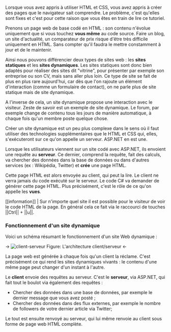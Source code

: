 Lorsque vous avez appris à utiliser HTML et CSS, vous avez appris à créer des pages que le navigateur sait comprendre. Le problème, c'est qu'elles sont fixes et c'est pour cette raison que vous êtes en train de lire ce tutoriel.

Prenons un page web de  base codé en HTML : son contenu n'évolue uniquement que si vous touchez **vous même** au code source. Faire un blog, un site d'actualité, un comparateur de prix risque d'être très difficile uniquement en HTML. Sans compter qu'il faudra le mettre constamment à jour et de le maintenir.

Ainsi nous pouvons différencier deux types de sites web : les **sites statiques** et les **sites dynamiques**. Les sites statiques sont donc bien adaptés pour réaliser des sites dit "vitrine", pour présenter par exemple son entreprise ou son CV, mais sans aller plus loin. Ce type de site se fait de plus en plus rare aujourd'hui, car dès que l'on rajoute un élément d'interaction (comme un formulaire de contact), on ne parle plus de site statique mais de site dynamique.

A l'inverse de cela, un site dynamique propose une interaction avec le visiteur.
Zeste de savoir est un exemple de site dynamique. Le forum, par exemple change de contenu tous les jours de manière automatique, à chaque fois qu'un membre poste quelque chose.

Créer un site dynamique est un peu plus complexe dans le sens où  il faut utiliser des technologies supplémentaires que le HTML et CSS qui, elles, s'exécuteront sur ce qu'on appelle un serveur. ASP.NET en est une.

Lorsque les utilisateurs viennent sur un site codé avec ASP.NET, ils envoient une requête au **serveur**.
Ce dernier, comprend la requête, fait des calculs, va chercher des données dans la base de données ou dans d'autres services (ex : Wikipédia, Twitter) et **crée** une page HTML.

Cette page HTML est alors envoyée au client, qui peut la lire. Le client ne verra jamais du code exécuté sur le serveur.
Le code C# va demander de générer cette page HTML. Plus précisément, c'est le rôle de ce qu'on appelle les **vues**.

[[information]]
| Sur n'importe quel site il est possible pour le visiteur de voir le code HTML de la page. En général cela ce fait via le raccourci de touches ||Ctrl|| + ||u||.

### Fonctionnement d'un site dynamique

Voici un schéma résumant le fonctionnement d'un site Web dynamique :

-> ![client-serveur](/media/galleries/304/4829bf9c-c9b7-4b36-8096-d4fca094c155.png.960x960_q85.jpg)
Figure: L'architecture client/serveur
 <-

La page web est générée à chaque fois qu'un client la réclame. C'est précisément ce qui rend les sites dynamiques vivants : le contenu d'une même page peut changer d'un instant à l'autre.

Le **client** envoie des requêtes au serveur. C'est le **serveur**, via ASP.NET, qui fait tout le boulot via également des requêtes :

- Chercher des données dans une base de données, par exemple le dernier message que vous avez posté ;
- Chercher des données dans des flux externes, par exemple le nombre de followers de votre dernier article via Twitter;

Le tout est ensuite renvoyé au serveur, qui lui même renvoie au client sous forme de page web HTML complète.
